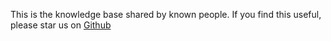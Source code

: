 This is the knowledge base shared by known people. If you find this useful, please star us on [Github](https://github.com/advpetc/Knowledge-Repo)
